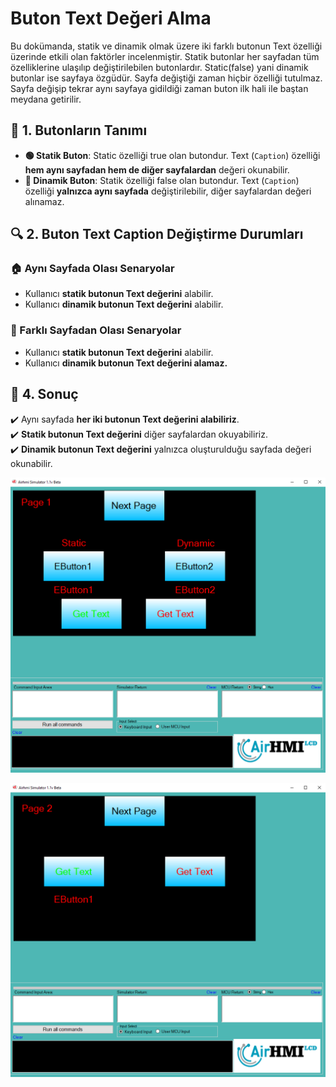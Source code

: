 # Buton Text Değeri Alma

Bu dokümanda, statik ve dinamik olmak üzere iki farklı butonun Text özelliği üzerinde etkili olan faktörler incelenmiştir.
Statik butonlar her sayfadan tüm özelliklerine ulaşılıp değiştirilebilen butonlardır. Static(false) yani dinamik butonlar ise sayfaya özgüdür.
Sayfa değiştiği zaman hiçbir özelliği tutulmaz. Sayfa değişip tekrar aynı sayfaya gidildiği zaman buton ilk hali ile baştan meydana getirilir. 

## 📌 1. Butonların Tanımı
- **🟢 Statik Buton**: Static özelliği true olan butondur. Text (`Caption`) özelliği **hem aynı sayfadan hem de diğer sayfalardan** değeri okunabilir.
- **🔵 Dinamik Buton**: Statik özelliği false olan butondur. Text (`Caption`) özelliği **yalnızca aynı sayfada** değiştirilebilir, diğer sayfalardan değeri alınamaz.

## 🔍 2. Buton Text Caption Değiştirme Durumları
### 🏠 Aynı Sayfada Olası Senaryolar
- Kullanıcı **statik butonun Text değerini** alabilir.
- Kullanıcı **dinamik butonun Text değerini** alabilir.


### 🔄 Farklı Sayfadan Olası Senaryolar
- Kullanıcı **statik butonun Text değerini** alabilir.
- Kullanıcı **dinamik butonun Text değerini alamaz.**


## 🎯 4. Sonuç
✔️ Aynı sayfada **her iki butonun Text değerini alabiliriz**.  
✔️ **Statik butonun Text değerini** diğer sayfalardan okuyabiliriz.  
✔️ **Dinamik butonun Text değerini** yalnızca oluşturulduğu sayfada değeri okunabilir.  


![Açıklama Metni](1.png)

![Açıklama Metni](2.png)




